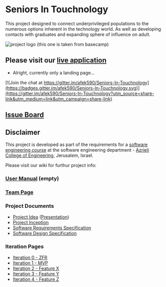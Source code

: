 # Seniors In Touchnology

This project designed to connect underprivileged populations to the numerous options inherent in the technology world.
As well as developing contacts with graduates and expanding sphere of influence on adult.

![project logo (this one is taken from basecamp)](http://win-site.co.il/wp-content/uploads/2014/10/mhsava_tova2.jpg)

## Please visit our [live application](http://seniorsintouchnology.azurewebsites.net/)
- Alright, currently only a landing page...

[![Join the chat at https://gitter.im/afek590/Seniors-In-Touchnology](https://badges.gitter.im/afek590/Seniors-In-Touchnology.svg)](https://gitter.im/afek590/Seniors-In-Touchnology?utm_source=share-link&utm_medium=link&utm_campaign=share-link)

## [Issue Board](https://huboard.com/robi-y/seproject-team-template#/)

## Disclaimer
This project is developed as part of the requirements for a [software engineering course](https://github.com/jce-il/se-class/wiki) at the software engineering department - [Azrieli College of Engineering](http://www.jce.ac.il/), Jerusalem, Israel.

Please visit our wiki for furthur project info: 

### [User Manual](../../wiki/user-manual) (empty)

### [Team Page](../../wiki/team)

### Project Documents
- [Project Idea](idea/report.docx) ([Presentation](idea/slides.pptx))
- [Project Inception](../../wiki/Inception---Planning)
- [Software Requirements Specification](../../wiki/srs)
- [Software Design Specification](../../wiki/sds)

### Iteration Pages
- [Iteration 0 - ZFR](https://github.com/afek590/Seniors-In-Touchnology/wiki/0-ZFR)
- [Iteration 1 - MVP]()
- [Iteration 2 - Feature X]()
- [Iteration 3 - Feature Y]()
- [Iteration 4 - Feature Z]()



